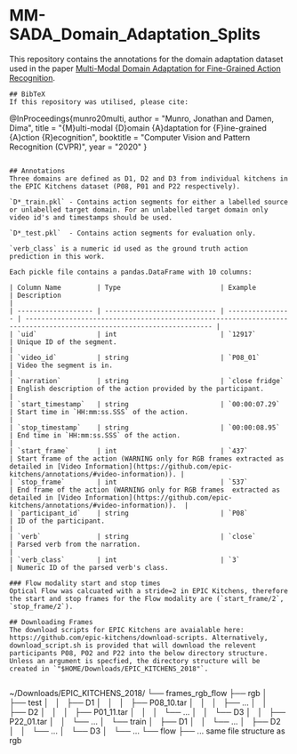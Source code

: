 # MM-SADA_Domain_Adaptation_Splits
This repository contains the annotations for the domain adaptation dataset used in the paper [Multi-Modal Domain Adaptation for Fine-Grained Action Recognition](https://arxiv.org/abs/2001.09691). 

```
## BibTeX
If this repository was utilised, please cite:
```
@InProceedings{munro20multi,
author = "Munro, Jonathan and Damen, Dima",
title = "{M}ulti-modal {D}omain {A}daptation for {F}ine-grained {A}ction {R}ecognition",
booktitle = "Computer Vision and Pattern Recognition (CVPR)",
year = "2020"
}
```

## Annotations
Three domains are defined as D1, D2 and D3 from individual kitchens in the EPIC Kitchens dataset (P08, P01 and P22 respectively).

`D*_train.pkl` - Contains action segments for either a labelled source or unlabelled target domain. For an unlabelled target domain only video id's and timestamps should be used.

`D*_test.pkl`  - Contains action segments for evaluation only.

`verb_class` is a numeric id used as the ground truth action prediction in this work.

Each pickle file contains a pandas.DataFrame with 10 columns:

| Column Name         | Type                         | Example          | Description                                                                                                           |
| ------------------- | ---------------------------- | ---------------- | --------------------------------------------------------------------------------------------------------------------- |
| `uid`               | int                          | `12917`           | Unique ID of the segment.                                                                                             |
| `video_id`          | string                       | `P08_01`         | Video the segment is in.                                                                                              |
| `narration`         | string                       | `close fridge`   | English description of the action provided by the participant.                                                        |
| `start_timestamp`   | string                       | `00:00:07.29`   | Start time in `HH:mm:ss.SSS` of the action.                                                                           |
| `stop_timestamp`    | string                       | `00:00:08.95`   | End time in `HH:mm:ss.SSS` of the action.                                                                             |
| `start_frame`       | int                          | `437`          | Start frame of the action (WARNING only for RGB frames extracted as detailed in [Video Information](https://github.com/epic-kitchens/annotations/#video-information)). |
| `stop_frame`        | int                          | `537`          | End frame of the action (WARNING only for RGB frames  extracted as detailed in [Video Information](https://github.com/epic-kitchens/annotations/#video-information)).  |
| `participant_id`    | string                       | `P08`            | ID of the participant.                                                                                                |
| `verb`              | string                       | `close`          | Parsed verb from the narration.                                                                                       |
| `verb_class`        | int                          | `3`              | Numeric ID of the parsed verb's class.          

### Flow modality start and stop times
Optical Flow was calcuated with a stride=2 in EPIC Kitchens, therefore the start and stop frames for the Flow modality are (`start_frame/2`, `stop_frame/2`).

## Downloading Frames
The download scripts for EPIC Kitchens are avaialable here: https://github.com/epic-kitchens/download-scripts. Alternatively, download_script.sh is provided that will download the relevent participants P08, P02 and P22 into the below directory structure. Unless an argument is specfied, the directory structure will be created in `"$HOME/Downloads/EPIC_KITCHENS_2018"`.


```
~/Downloads/EPIC_KITCHENS_2018/
└── frames_rgb_flow
    ├── rgb
    │   ├── test
    │   │   ├── D1
    │   │   │   ├── P08_10.tar
    │   │   │   ├── ...
    │   │   ├── D2
    │   │   │   ├── P01_11.tar
    │   │   │   └── ...
    │   │   └── D3
    │   │       ├── P22_01.tar
    │   │       └── ...
    │   └── train
    │       ├── D1
    │       │   └── ...
    │       ├── D2
    │       │   └── ...
    │       └── D3
    │           └── ...
    └── flow
        ├── ... same file structure as rgb


